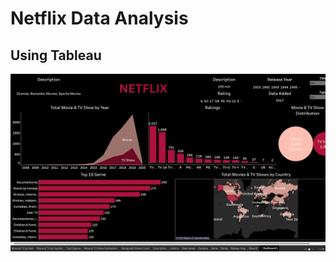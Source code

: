 # Netflix Data Analysis
## Using Tableau
![Netflix](https://github.com/sohilamohey/TableauProjects/blob/main/Netflix%20Data%20Analysis/Netflix%20Dashboard.png)